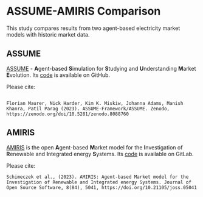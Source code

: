 <!--
SPDX-FileCopyrightText: 2024 Florian Maurer and German Aerospace Center

SPDX-License-Identifier: Apache-2.0
-->
# ASSUME-AMIRIS Comparison
This study compares results from two agent-based electricity market models with historic market data.

## ASSUME
[ASSUME](https://assume.readthedocs.io/) - **A**gent-based **S**imulation for **S**tudying and **U**nderstanding **M**arket **E**volution.
Its [code](https://github.com/assume-framework/assume/) is available on GitHub.

Please cite:
```

Florian Maurer, Nick Harder, Kim K. Miskiw, Johanna Adams, Manish Khanra, Patil Parag (2023). ASSUME-Framework/ASSUME. Zenodo, https://zenodo.org/doi/10.5281/zenodo.8088760
```

## AMIRIS
[AMIRIS](https://dlr-ve.gitlab.io/esy/amiris/home/) is the open **A**gent-based **M**arket model for the **I**nvestigation of **R**enewable and **I**ntegrated energy **S**ystems.
Its [code](https://gitlab.com/dlr-ve/esy/amiris/amiris) is available on GitLab.

Please cite:
```
Schimeczek et al., (2023). AMIRIS: Agent-based Market model for the Investigation of Renewable and Integrated energy Systems. Journal of Open Source Software, 8(84), 5041, https://doi.org/10.21105/joss.05041
```